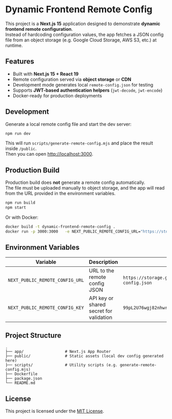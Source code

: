 # Dynamic Frontend Remote Config

This project is a **Next.js 15** application designed to demonstrate **dynamic frontend remote configuration**.  
Instead of hardcoding configuration values, the app fetches a JSON config file from an object storage (e.g. Google Cloud Storage, AWS S3, etc.) at runtime.  

## Features
- Built with **Next.js 15 + React 19**  
- Remote configuration served via **object storage** or **CDN**  
- Development mode generates local `remote-config.json` for testing  
- Supports **JWT-based authentication helpers** (`jwt-decode`, `jwt-encode`)  
- Docker-ready for production deployments  

## Development

Generate a local remote config file and start the dev server:

```bash
npm run dev
```

This will run `scripts/generate-remote-config.mjs` and place the result inside `/public`.  
Then you can open [http://localhost:3000](http://localhost:3000).  

## Production Build

Production build does **not** generate a remote config automatically.  
The file must be uploaded manually to object storage, and the app will read from the URL provided in the environment variables.

```bash
npm run build
npm start
```

Or with Docker:

```bash
docker build -t dynamic-frontend-remote-config .
docker run -p 3000:3000   -e NEXT_PUBLIC_REMOTE_CONFIG_URL="https://storage.googleapis.com/assets/shinra/remote-config.json"   -e NEXT_PUBLIC_REMOTE_CONFIG_KEY="99pL2U76wgj82nhwrDdWNEGQyTDcRy5j"   dynamic-frontend-remote-config
```

## Environment Variables

| Variable | Description | Example |
|----------|-------------|---------|
| `NEXT_PUBLIC_REMOTE_CONFIG_URL` | URL to the remote config JSON | `https://storage.googleapis.com/assets/shinra/remote-config.json` |
| `NEXT_PUBLIC_REMOTE_CONFIG_KEY` | API key or shared secret for validation | `99pL2U76wgj82nhwrDdWNEGQyTDcRy5j` |

## Project Structure

```
.
├── app/                  # Next.js App Router
├── public/               # Static assets (local dev config generated here)
├── scripts/              # Utility scripts (e.g. generate-remote-config.mjs)
├── Dockerfile
├── package.json
└── README.md
```

## License

This project is licensed under the [MIT License](./LICENSE).
